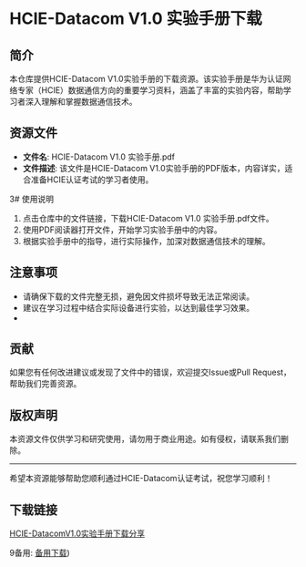 # HCIE-Datacom V1.0 实验手册下载

## 简介

本仓库提供HCIE-Datacom V1.0实验手册的下载资源。该实验手册是华为认证网络专家（HCIE）数据通信方向的重要学习资料，涵盖了丰富的实验内容，帮助学习者深入理解和掌握数据通信技术。

## 资源文件

- **文件名**: HCIE-Datacom V1.0 实验手册.pdf
- **文件描述**: 该文件是HCIE-Datacom V1.0实验手册的PDF版本，内容详实，适合准备HCIE认证考试的学习者使用。

3# 使用说明

1. 点击仓库中的文件链接，下载HCIE-Datacom V1.0 实验手册.pdf文件。
2. 使用PDF阅读器打开文件，开始学习实验手册中的内容。
3. 根据实验手册中的指导，进行实际操作，加深对数据通信技术的理解。

## 注意事项

- 请确保下载的文件完整无损，避免因文件损坏导致无法正常阅读。
- 建议在学习过程中结合实际设备进行实验，以达到最佳学习效果。
- 
## 贡献

如果您有任何改进建议或发现了文件中的错误，欢迎提交Issue或Pull Request，帮助我们完善资源。

## 版权声明

本资源文件仅供学习和研究使用，请勿用于商业用途。如有侵权，请联系我们删除。

---

希望本资源能够帮助您顺利通过HCIE-Datacom认证考试，祝您学习顺利！

## 下载链接
[HCIE-DatacomV1.0实验手册下载分享](https://pan.quark.cn/s/60f54bf5bc97) 

9备用: [备用下载](https://pan.baidu.com/s/1fARpcRZgR55pLdSr70gAPQ?pwd=1234))
